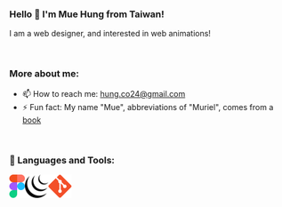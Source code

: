 ### Hello 👋 I'm Mue Hung from Taiwan!

I am a web designer, and interested in web animations!

<br />

### More about me:

- 📫 How to reach me: [hung.co24@gmail.com](mailto:hung.co24@gmail.com)
- ⚡ Fun fact: My name "Mue", abbreviations of "Muriel", comes from a [book](https://www.amazon.com/World-Famous-Muriel-Sue-Alexander/dp/0316031313)

<br />

### 🔨 Languages and Tools:

<a href="https://www.figma.com/" target="_blank">
  <img align="left" src="https://raw.githubusercontent.com/muehung/muehung/main/icons/figma.svg" alt="git" height="42px"/>
</a>
<a href="https://jquery.com/" target="_blank">
  <img align="left" src="https://raw.githubusercontent.com/muehung/muehung/main/icons/jquery.svg" alt="git" height="42px"/>
</a>
<a href="https://git-scm.com/" target="_blank">
  <img align="left" src="https://raw.githubusercontent.com/muehung/muehung/main/icons/git.svg" alt="git" height="42px"/>
</a>


<br />
